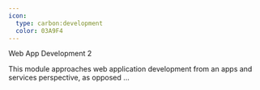 ```yaml
---
icon:
  type: carbon:development
  color: 03A9F4
---
```


Web App Development 2

This module approaches web application development from an apps and services perspective, as opposed ... 
